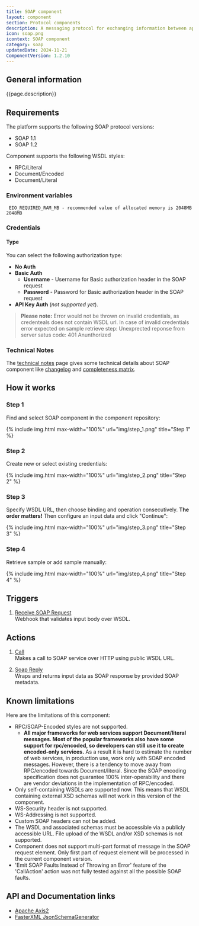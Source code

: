 ```yaml
---
title: SOAP component
layout: component
section: Protocol components
description: A messaging protocol for exchanging information between applications running on different OS.
icon: soap.png
icontext: SOAP component
category: soap
updatedDate: 2024-11-21
ComponentVersion: 1.2.10
---
```


## General information

{{page.description}}

## Requirements

The platform supports the following SOAP protocol versions:
*   SOAP 1.1
*   SOAP 1.2

Component supports the following WSDL styles:

*   RPC/Literal
*   Document/Encoded
*   Document/Literal

### Environment variables

` EIO_REQUIRED_RAM_MB - recommended value of allocated memory is 2048MB 2048MB`

### Credentials

#### Type

You can select the following authorization type:

*   **No Auth**
*   **Basic Auth**
    *   **Username** - Username for Basic authorization header in the SOAP request
    *   **Password** - Password for Basic authorization header in the SOAP request
*   **API Key Auth** (*not supported yet*).


>**Please note:** Error would not be thrown on invalid credentials, as credenteals does not contain WSDL url.
In case of invalid credentials error expected on sample retrieve step: Unexprected reponse from server satus code: 401 Anunthorized

### Technical Notes

The [technical notes](technical-notes) page gives some technical details about SOAP component like [changelog](/components/soap/technical-notes#changelog) and [completeness matrix](/components/soap/technical-notes#completeness-matrix).

## How it works

### Step 1

Find and select SOAP component in the component repository:

{% include img.html max-width="100%" url="img/step_1.png" title="Step 1" %}

### Step 2

Create new or select existing credentials:

{% include img.html max-width="100%" url="img/step_2.png" title="Step 2" %}

### Step 3

Specify WSDL URL, then choose binding and operation consecutively. **The order matters!** Then configure an input data and click "Continue":

{% include img.html max-width="100%" url="img/step_3.png" title="Step 3" %}

### Step 4

Retrieve sample or add sample manually:

{% include img.html max-width="100%" url="img/step_4.png" title="Step 4" %}

## Triggers

  1. [Receive SOAP Request](/components/soap/triggers#receive-soap-request)                                                 
  Webhook that validates input body over WSDL.

## Actions

  1. [Call](/components/soap/actions#call)                                                                                    
  Makes a call to SOAP service over HTTP using public WSDL URL.

  2. [Soap Reply](/components/soap/actions#soap-reply)                                                                        
  Wraps and returns input data as SOAP response by provided SOAP metadata.

## Known limitations

Here are the limitations of this component:

*   RPC/SOAP-Encoded styles are not supported.
    *   **All major frameworks for web services support Document/literal messages. Most of the popular frameworks also have some support for rpc/encoded, so developers can still use it to create encoded-only services.** As a result it is hard to estimate the number of web services, in production use, work only with SOAP encoded messages. However, there is a tendency to move away from RPC/encoded towards Document/literal. Since the SOAP encoding specification does not guarantee 100% inter-operability and there are vendor deviations in the implementation of RPC/encoded.
*  Only self-containing WSDLs are supported now. This means that WSDL containing external XSD schemas will not work in this version of the component.
*  WS-Security header is not supported.
*  WS-Addressing is not supported.
*  Custom SOAP headers can not be added.
*  The WSDL and associated schemas must be accessible via a publicly accessible URL. File upload of the WSDL and/or XSD schemas is not supported.
*  Component does not support multi-part format of message in the SOAP request element. Only first part of request element will be processed in the current component version.
* 'Emit SOAP Faults Instead of Throwing an Error' feature of the 'CallAction' action was not fully tested against all the possible SOAP faults.

## API and Documentation links

*   [Apache Axis2](http://axis.apache.org/axis2/java/core/)
*   [FasterXML JsonSchemaGenerator](https://github.com/FasterXML/jackson-module-jsonSchema)
